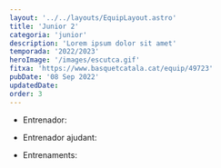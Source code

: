 ```yaml
---
layout: '../../layouts/EquipLayout.astro'
title: 'Junior 2'
categoria: 'junior'
description: 'Lorem ipsum dolor sit amet'
temporada: '2022/2023'
heroImage: '/images/escutca.gif'
fitxa: 'https://www.basquetcatala.cat/equip/49723'
pubDate: '08 Sep 2022'
updatedDate:
order: 3
---
```


- Entrenador:

- Entrenador ajudant:

- Entrenaments:
